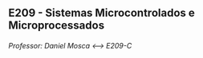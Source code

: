 ## E209 - Sistemas Microcontrolados e Microprocessados


###### Professor: Daniel Mosca <--> E209-C
